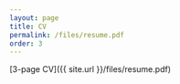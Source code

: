 ```yaml
---
layout: page
title: CV
permalink: /files/resume.pdf
order: 3
---
```


[3-page CV]({{ site.url }}/files/resume.pdf)

<!-- ---
layout: archive
title: "CV"
permalink: /cv/
author_profile: true
redirect_from:
  - /resume
---

{% include base_path %}

You may find my resume <a href="http://rayguan97.github.io/files/resume.pdf">here</a>. -->

<!-- 
Education
======
* Ph.D in Computer Science, University of Maryland, College Park, 2025 (expected) <br>
    Adviser: [Dinesh Manocha](https://www.cs.umd.edu/people/dmanocha)
* M.S. in Computer Science, University of Maryland, College Park, 2021  <br>
* B.S. in Computer Science and Statistics, University of Maryland, College Park, 2019 <br>
    Graduated with Magna Cum Laude Latin Honor (GPA: 3.97/4)
    
Reviewer Duty
======
* IROS 2023, 2022, 2021, 2020
* ICRA 2023, 2022, 2021
* CVPR 2023, 2022
* ICCV 2023
* ECCV 2022
* 3DV 2022
* WACV 2024, 2023
* RAL

Work experience
======
* **Research Intern**, Amazon Lab126, Sunnyvalue, CA  <br>
  *Summer 2023*

* **Research Intern**, Baidu USA, Sunnyvalue, CA  <br>
  *Summer 2021, 2022*

* **Research Assistant**, [GAMMA group](https://gamma.umd.edu/), University of Maryland, College Park, MD <br>
  *Summer 2019 -- Present*

* **Teaching Assistant**, University of Maryland, College Park, MD <br>
  *Fall 2018 -- Present*
  * CMSC420 - Data Structure

* **Software Testing Intern**, Advanced Geophysical Technology, Houston, TX <br>
  *Summer 2017*
  * Provided solutions for GUI Test Automation for NoveSeis (an internal software).
  * Explored squish for Qt, froglogic and Sikuli Script for automated testing -->

<!-- Publications
======
  <ul>{% for post in site.publications reversed %}
    {% include archive-single-cv.html %}
  {% endfor %}</ul> -->

